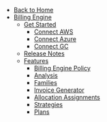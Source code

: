 <!-- Table of Contents -->

- <a href="/" class="sidebar-home"><i data-feather="arrow-left" class="sidebar-back-icon"></i>Back to Home</a>
- [Billing Engine](billing-engine/)
  - [Get Started](billing-engine/get-started/)
    - [Connect AWS](billing-engine/get-started/connect-aws)
    - [Connect Azure](billing-engine/get-started/connect-azure)
    - [Connect GC](billing-engine/get-started/connect-google)
  - [Release Notes](billing-engine/release-notes/) 
  - [Features](billing-engine/tutorials/)
    - [Billing Engine Policy](billing-engine/tutorials/billing-engine-policy)
    - [Analysis](billing-engine/tutorials/analysis)
    - [Families](billing-engine/tutorials/families)
    - [Invoice Generator](billing-engine/tutorials/invoicegenerator)
    - [Allocation Assignments](billing-engine/tutorials/allocation-assignments)
    - [Strategies](billing-engine/tutorials/strategies)  
    - [Plans](billing-engine/tutorials/plans)  
